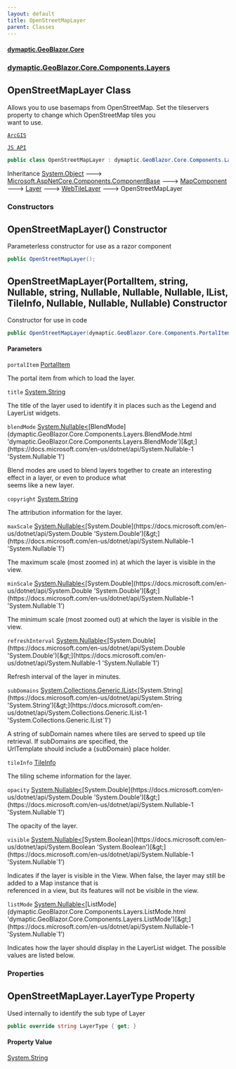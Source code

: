 ```yaml
---
layout: default
title: OpenStreetMapLayer
parent: Classes
---
```

#### [dymaptic.GeoBlazor.Core](index.html 'index')
### [dymaptic.GeoBlazor.Core.Components.Layers](index.html#dymaptic.GeoBlazor.Core.Components.Layers 'dymaptic.GeoBlazor.Core.Components.Layers')

## OpenStreetMapLayer Class

Allows you to use basemaps from OpenStreetMap. Set the tileservers property to change which OpenStreetMap tiles you  
want to use.  
<a target="_blank" href="https://developers.arcgis.com/javascript/latest/api-reference/esri-layers-OpenStreetMapLayer.html">  
    ArcGIS  
    JS API  
</a>

```csharp
public class OpenStreetMapLayer : dymaptic.GeoBlazor.Core.Components.Layers.WebTileLayer
```

Inheritance [System.Object](https://docs.microsoft.com/en-us/dotnet/api/System.Object 'System.Object') &#129106; [Microsoft.AspNetCore.Components.ComponentBase](https://docs.microsoft.com/en-us/dotnet/api/Microsoft.AspNetCore.Components.ComponentBase 'Microsoft.AspNetCore.Components.ComponentBase') &#129106; [MapComponent](dymaptic.GeoBlazor.Core.Components.MapComponent.html 'dymaptic.GeoBlazor.Core.Components.MapComponent') &#129106; [Layer](dymaptic.GeoBlazor.Core.Components.Layers.Layer.html 'dymaptic.GeoBlazor.Core.Components.Layers.Layer') &#129106; [WebTileLayer](dymaptic.GeoBlazor.Core.Components.Layers.WebTileLayer.html 'dymaptic.GeoBlazor.Core.Components.Layers.WebTileLayer') &#129106; OpenStreetMapLayer
### Constructors

<a name='dymaptic.GeoBlazor.Core.Components.Layers.OpenStreetMapLayer.OpenStreetMapLayer()'></a>

## OpenStreetMapLayer() Constructor

Parameterless constructor for use as a razor component

```csharp
public OpenStreetMapLayer();
```

<a name='dymaptic.GeoBlazor.Core.Components.Layers.OpenStreetMapLayer.OpenStreetMapLayer(dymaptic.GeoBlazor.Core.Components.PortalItem,string,System.Nullable_dymaptic.GeoBlazor.Core.Components.Layers.BlendMode_,string,System.Nullable_double_,System.Nullable_double_,System.Nullable_double_,System.Collections.Generic.IList_string_,dymaptic.GeoBlazor.Core.Components.Layers.TileInfo,System.Nullable_double_,System.Nullable_bool_,System.Nullable_dymaptic.GeoBlazor.Core.Components.Layers.ListMode_)'></a>

## OpenStreetMapLayer(PortalItem, string, Nullable<BlendMode>, string, Nullable<double>, Nullable<double>, Nullable<double>, IList<string>, TileInfo, Nullable<double>, Nullable<bool>, Nullable<ListMode>) Constructor

Constructor for use in code

```csharp
public OpenStreetMapLayer(dymaptic.GeoBlazor.Core.Components.PortalItem? portalItem=null, string? title=null, System.Nullable<dymaptic.GeoBlazor.Core.Components.Layers.BlendMode> blendMode=null, string? copyright=null, System.Nullable<double> maxScale=null, System.Nullable<double> minScale=null, System.Nullable<double> refreshInterval=null, System.Collections.Generic.IList<string>? subDomains=null, dymaptic.GeoBlazor.Core.Components.Layers.TileInfo? tileInfo=null, System.Nullable<double> opacity=null, System.Nullable<bool> visible=null, System.Nullable<dymaptic.GeoBlazor.Core.Components.Layers.ListMode> listMode=null);
```
#### Parameters

<a name='dymaptic.GeoBlazor.Core.Components.Layers.OpenStreetMapLayer.OpenStreetMapLayer(dymaptic.GeoBlazor.Core.Components.PortalItem,string,System.Nullable_dymaptic.GeoBlazor.Core.Components.Layers.BlendMode_,string,System.Nullable_double_,System.Nullable_double_,System.Nullable_double_,System.Collections.Generic.IList_string_,dymaptic.GeoBlazor.Core.Components.Layers.TileInfo,System.Nullable_double_,System.Nullable_bool_,System.Nullable_dymaptic.GeoBlazor.Core.Components.Layers.ListMode_).portalItem'></a>

`portalItem` [PortalItem](dymaptic.GeoBlazor.Core.Components.PortalItem.html 'dymaptic.GeoBlazor.Core.Components.PortalItem')

The portal item from which to load the layer.

<a name='dymaptic.GeoBlazor.Core.Components.Layers.OpenStreetMapLayer.OpenStreetMapLayer(dymaptic.GeoBlazor.Core.Components.PortalItem,string,System.Nullable_dymaptic.GeoBlazor.Core.Components.Layers.BlendMode_,string,System.Nullable_double_,System.Nullable_double_,System.Nullable_double_,System.Collections.Generic.IList_string_,dymaptic.GeoBlazor.Core.Components.Layers.TileInfo,System.Nullable_double_,System.Nullable_bool_,System.Nullable_dymaptic.GeoBlazor.Core.Components.Layers.ListMode_).title'></a>

`title` [System.String](https://docs.microsoft.com/en-us/dotnet/api/System.String 'System.String')

The title of the layer used to identify it in places such as the Legend and LayerList widgets.

<a name='dymaptic.GeoBlazor.Core.Components.Layers.OpenStreetMapLayer.OpenStreetMapLayer(dymaptic.GeoBlazor.Core.Components.PortalItem,string,System.Nullable_dymaptic.GeoBlazor.Core.Components.Layers.BlendMode_,string,System.Nullable_double_,System.Nullable_double_,System.Nullable_double_,System.Collections.Generic.IList_string_,dymaptic.GeoBlazor.Core.Components.Layers.TileInfo,System.Nullable_double_,System.Nullable_bool_,System.Nullable_dymaptic.GeoBlazor.Core.Components.Layers.ListMode_).blendMode'></a>

`blendMode` [System.Nullable&lt;](https://docs.microsoft.com/en-us/dotnet/api/System.Nullable-1 'System.Nullable`1')[BlendMode](dymaptic.GeoBlazor.Core.Components.Layers.BlendMode.html 'dymaptic.GeoBlazor.Core.Components.Layers.BlendMode')[&gt;](https://docs.microsoft.com/en-us/dotnet/api/System.Nullable-1 'System.Nullable`1')

Blend modes are used to blend layers together to create an interesting effect in a layer, or even to produce what  
seems like a new layer.

<a name='dymaptic.GeoBlazor.Core.Components.Layers.OpenStreetMapLayer.OpenStreetMapLayer(dymaptic.GeoBlazor.Core.Components.PortalItem,string,System.Nullable_dymaptic.GeoBlazor.Core.Components.Layers.BlendMode_,string,System.Nullable_double_,System.Nullable_double_,System.Nullable_double_,System.Collections.Generic.IList_string_,dymaptic.GeoBlazor.Core.Components.Layers.TileInfo,System.Nullable_double_,System.Nullable_bool_,System.Nullable_dymaptic.GeoBlazor.Core.Components.Layers.ListMode_).copyright'></a>

`copyright` [System.String](https://docs.microsoft.com/en-us/dotnet/api/System.String 'System.String')

The attribution information for the layer.

<a name='dymaptic.GeoBlazor.Core.Components.Layers.OpenStreetMapLayer.OpenStreetMapLayer(dymaptic.GeoBlazor.Core.Components.PortalItem,string,System.Nullable_dymaptic.GeoBlazor.Core.Components.Layers.BlendMode_,string,System.Nullable_double_,System.Nullable_double_,System.Nullable_double_,System.Collections.Generic.IList_string_,dymaptic.GeoBlazor.Core.Components.Layers.TileInfo,System.Nullable_double_,System.Nullable_bool_,System.Nullable_dymaptic.GeoBlazor.Core.Components.Layers.ListMode_).maxScale'></a>

`maxScale` [System.Nullable&lt;](https://docs.microsoft.com/en-us/dotnet/api/System.Nullable-1 'System.Nullable`1')[System.Double](https://docs.microsoft.com/en-us/dotnet/api/System.Double 'System.Double')[&gt;](https://docs.microsoft.com/en-us/dotnet/api/System.Nullable-1 'System.Nullable`1')

The maximum scale (most zoomed in) at which the layer is visible in the view.

<a name='dymaptic.GeoBlazor.Core.Components.Layers.OpenStreetMapLayer.OpenStreetMapLayer(dymaptic.GeoBlazor.Core.Components.PortalItem,string,System.Nullable_dymaptic.GeoBlazor.Core.Components.Layers.BlendMode_,string,System.Nullable_double_,System.Nullable_double_,System.Nullable_double_,System.Collections.Generic.IList_string_,dymaptic.GeoBlazor.Core.Components.Layers.TileInfo,System.Nullable_double_,System.Nullable_bool_,System.Nullable_dymaptic.GeoBlazor.Core.Components.Layers.ListMode_).minScale'></a>

`minScale` [System.Nullable&lt;](https://docs.microsoft.com/en-us/dotnet/api/System.Nullable-1 'System.Nullable`1')[System.Double](https://docs.microsoft.com/en-us/dotnet/api/System.Double 'System.Double')[&gt;](https://docs.microsoft.com/en-us/dotnet/api/System.Nullable-1 'System.Nullable`1')

The minimum scale (most zoomed out) at which the layer is visible in the view.

<a name='dymaptic.GeoBlazor.Core.Components.Layers.OpenStreetMapLayer.OpenStreetMapLayer(dymaptic.GeoBlazor.Core.Components.PortalItem,string,System.Nullable_dymaptic.GeoBlazor.Core.Components.Layers.BlendMode_,string,System.Nullable_double_,System.Nullable_double_,System.Nullable_double_,System.Collections.Generic.IList_string_,dymaptic.GeoBlazor.Core.Components.Layers.TileInfo,System.Nullable_double_,System.Nullable_bool_,System.Nullable_dymaptic.GeoBlazor.Core.Components.Layers.ListMode_).refreshInterval'></a>

`refreshInterval` [System.Nullable&lt;](https://docs.microsoft.com/en-us/dotnet/api/System.Nullable-1 'System.Nullable`1')[System.Double](https://docs.microsoft.com/en-us/dotnet/api/System.Double 'System.Double')[&gt;](https://docs.microsoft.com/en-us/dotnet/api/System.Nullable-1 'System.Nullable`1')

Refresh interval of the layer in minutes.

<a name='dymaptic.GeoBlazor.Core.Components.Layers.OpenStreetMapLayer.OpenStreetMapLayer(dymaptic.GeoBlazor.Core.Components.PortalItem,string,System.Nullable_dymaptic.GeoBlazor.Core.Components.Layers.BlendMode_,string,System.Nullable_double_,System.Nullable_double_,System.Nullable_double_,System.Collections.Generic.IList_string_,dymaptic.GeoBlazor.Core.Components.Layers.TileInfo,System.Nullable_double_,System.Nullable_bool_,System.Nullable_dymaptic.GeoBlazor.Core.Components.Layers.ListMode_).subDomains'></a>

`subDomains` [System.Collections.Generic.IList&lt;](https://docs.microsoft.com/en-us/dotnet/api/System.Collections.Generic.IList-1 'System.Collections.Generic.IList`1')[System.String](https://docs.microsoft.com/en-us/dotnet/api/System.String 'System.String')[&gt;](https://docs.microsoft.com/en-us/dotnet/api/System.Collections.Generic.IList-1 'System.Collections.Generic.IList`1')

A string of subDomain names where tiles are served to speed up tile retrieval. If subDomains are specified, the  
UrlTemplate should include a {subDomain} place holder.

<a name='dymaptic.GeoBlazor.Core.Components.Layers.OpenStreetMapLayer.OpenStreetMapLayer(dymaptic.GeoBlazor.Core.Components.PortalItem,string,System.Nullable_dymaptic.GeoBlazor.Core.Components.Layers.BlendMode_,string,System.Nullable_double_,System.Nullable_double_,System.Nullable_double_,System.Collections.Generic.IList_string_,dymaptic.GeoBlazor.Core.Components.Layers.TileInfo,System.Nullable_double_,System.Nullable_bool_,System.Nullable_dymaptic.GeoBlazor.Core.Components.Layers.ListMode_).tileInfo'></a>

`tileInfo` [TileInfo](dymaptic.GeoBlazor.Core.Components.Layers.TileInfo.html 'dymaptic.GeoBlazor.Core.Components.Layers.TileInfo')

The tiling scheme information for the layer.

<a name='dymaptic.GeoBlazor.Core.Components.Layers.OpenStreetMapLayer.OpenStreetMapLayer(dymaptic.GeoBlazor.Core.Components.PortalItem,string,System.Nullable_dymaptic.GeoBlazor.Core.Components.Layers.BlendMode_,string,System.Nullable_double_,System.Nullable_double_,System.Nullable_double_,System.Collections.Generic.IList_string_,dymaptic.GeoBlazor.Core.Components.Layers.TileInfo,System.Nullable_double_,System.Nullable_bool_,System.Nullable_dymaptic.GeoBlazor.Core.Components.Layers.ListMode_).opacity'></a>

`opacity` [System.Nullable&lt;](https://docs.microsoft.com/en-us/dotnet/api/System.Nullable-1 'System.Nullable`1')[System.Double](https://docs.microsoft.com/en-us/dotnet/api/System.Double 'System.Double')[&gt;](https://docs.microsoft.com/en-us/dotnet/api/System.Nullable-1 'System.Nullable`1')

The opacity of the layer.

<a name='dymaptic.GeoBlazor.Core.Components.Layers.OpenStreetMapLayer.OpenStreetMapLayer(dymaptic.GeoBlazor.Core.Components.PortalItem,string,System.Nullable_dymaptic.GeoBlazor.Core.Components.Layers.BlendMode_,string,System.Nullable_double_,System.Nullable_double_,System.Nullable_double_,System.Collections.Generic.IList_string_,dymaptic.GeoBlazor.Core.Components.Layers.TileInfo,System.Nullable_double_,System.Nullable_bool_,System.Nullable_dymaptic.GeoBlazor.Core.Components.Layers.ListMode_).visible'></a>

`visible` [System.Nullable&lt;](https://docs.microsoft.com/en-us/dotnet/api/System.Nullable-1 'System.Nullable`1')[System.Boolean](https://docs.microsoft.com/en-us/dotnet/api/System.Boolean 'System.Boolean')[&gt;](https://docs.microsoft.com/en-us/dotnet/api/System.Nullable-1 'System.Nullable`1')

Indicates if the layer is visible in the View. When false, the layer may still be added to a Map instance that is  
referenced in a view, but its features will not be visible in the view.

<a name='dymaptic.GeoBlazor.Core.Components.Layers.OpenStreetMapLayer.OpenStreetMapLayer(dymaptic.GeoBlazor.Core.Components.PortalItem,string,System.Nullable_dymaptic.GeoBlazor.Core.Components.Layers.BlendMode_,string,System.Nullable_double_,System.Nullable_double_,System.Nullable_double_,System.Collections.Generic.IList_string_,dymaptic.GeoBlazor.Core.Components.Layers.TileInfo,System.Nullable_double_,System.Nullable_bool_,System.Nullable_dymaptic.GeoBlazor.Core.Components.Layers.ListMode_).listMode'></a>

`listMode` [System.Nullable&lt;](https://docs.microsoft.com/en-us/dotnet/api/System.Nullable-1 'System.Nullable`1')[ListMode](dymaptic.GeoBlazor.Core.Components.Layers.ListMode.html 'dymaptic.GeoBlazor.Core.Components.Layers.ListMode')[&gt;](https://docs.microsoft.com/en-us/dotnet/api/System.Nullable-1 'System.Nullable`1')

Indicates how the layer should display in the LayerList widget. The possible values are listed below.
### Properties

<a name='dymaptic.GeoBlazor.Core.Components.Layers.OpenStreetMapLayer.LayerType'></a>

## OpenStreetMapLayer.LayerType Property

Used internally to identify the sub type of Layer

```csharp
public override string LayerType { get; }
```

#### Property Value
[System.String](https://docs.microsoft.com/en-us/dotnet/api/System.String 'System.String')
